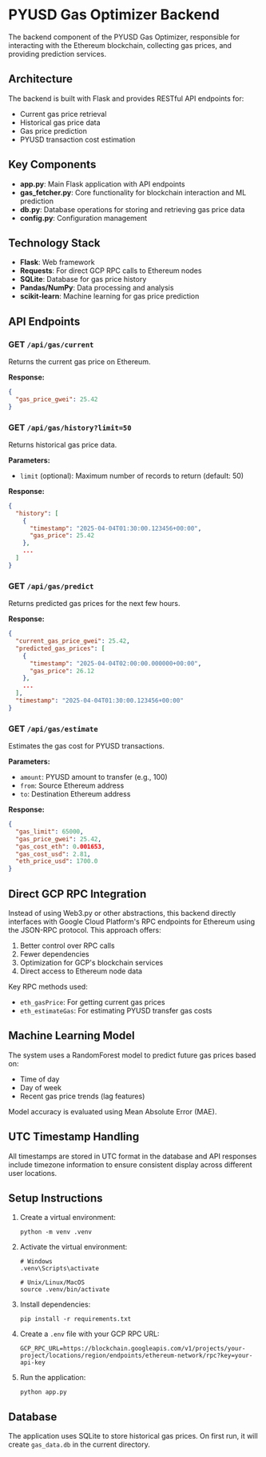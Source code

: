 # PYUSD Gas Optimizer Backend

The backend component of the PYUSD Gas Optimizer, responsible for interacting with the Ethereum blockchain, collecting gas prices, and providing prediction services.

## Architecture

The backend is built with Flask and provides RESTful API endpoints for:
- Current gas price retrieval
- Historical gas price data
- Gas price prediction
- PYUSD transaction cost estimation

## Key Components

- **app.py**: Main Flask application with API endpoints
- **gas_fetcher.py**: Core functionality for blockchain interaction and ML prediction
- **db.py**: Database operations for storing and retrieving gas price data
- **config.py**: Configuration management

## Technology Stack

- **Flask**: Web framework
- **Requests**: For direct GCP RPC calls to Ethereum nodes
- **SQLite**: Database for gas price history
- **Pandas/NumPy**: Data processing and analysis
- **scikit-learn**: Machine learning for gas price prediction

## API Endpoints

### GET `/api/gas/current`
Returns the current gas price on Ethereum.

**Response:**
```json
{
  "gas_price_gwei": 25.42
}
```

### GET `/api/gas/history?limit=50`
Returns historical gas price data.

**Parameters:**
- `limit` (optional): Maximum number of records to return (default: 50)

**Response:**
```json
{
  "history": [
    {
      "timestamp": "2025-04-04T01:30:00.123456+00:00",
      "gas_price": 25.42
    },
    ...
  ]
}
```

### GET `/api/gas/predict`
Returns predicted gas prices for the next few hours.

**Response:**
```json
{
  "current_gas_price_gwei": 25.42,
  "predicted_gas_prices": [
    {
      "timestamp": "2025-04-04T02:00:00.000000+00:00",
      "gas_price": 26.12
    },
    ...
  ],
  "timestamp": "2025-04-04T01:30:00.123456+00:00"
}
```

### GET `/api/gas/estimate`
Estimates the gas cost for PYUSD transactions.

**Parameters:**
- `amount`: PYUSD amount to transfer (e.g., 100)
- `from`: Source Ethereum address
- `to`: Destination Ethereum address

**Response:**
```json
{
  "gas_limit": 65000,
  "gas_price_gwei": 25.42,
  "gas_cost_eth": 0.001653,
  "gas_cost_usd": 2.81,
  "eth_price_usd": 1700.0
}
```

## Direct GCP RPC Integration

Instead of using Web3.py or other abstractions, this backend directly interfaces with Google Cloud Platform's RPC endpoints for Ethereum using the JSON-RPC protocol. This approach offers:

1. Better control over RPC calls
2. Fewer dependencies
3. Optimization for GCP's blockchain services
4. Direct access to Ethereum node data

Key RPC methods used:
- `eth_gasPrice`: For getting current gas prices
- `eth_estimateGas`: For estimating PYUSD transfer gas costs

## Machine Learning Model

The system uses a RandomForest model to predict future gas prices based on:
- Time of day
- Day of week
- Recent gas price trends (lag features)

Model accuracy is evaluated using Mean Absolute Error (MAE).

## UTC Timestamp Handling

All timestamps are stored in UTC format in the database and API responses include timezone information to ensure consistent display across different user locations.

## Setup Instructions

1. Create a virtual environment:
   ```
   python -m venv .venv
   ```

2. Activate the virtual environment:
   ```
   # Windows
   .venv\Scripts\activate
   
   # Unix/Linux/MacOS
   source .venv/bin/activate
   ```

3. Install dependencies:
   ```
   pip install -r requirements.txt
   ```

4. Create a `.env` file with your GCP RPC URL:
   ```
   GCP_RPC_URL=https://blockchain.googleapis.com/v1/projects/your-project/locations/region/endpoints/ethereum-network/rpc?key=your-api-key
   ```

5. Run the application:
   ```
   python app.py
   ```

## Database

The application uses SQLite to store historical gas prices. On first run, it will create `gas_data.db` in the current directory.